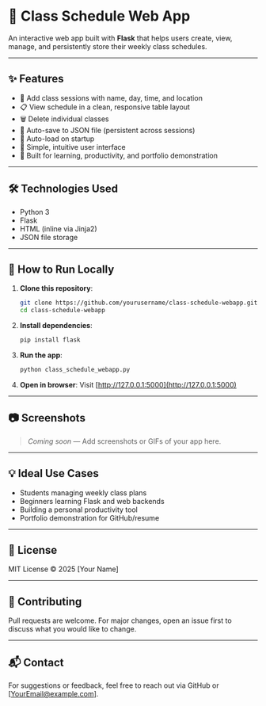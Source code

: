 # 📅 Class Schedule Web App

An interactive web app built with **Flask** that helps users create, view, manage, and persistently store their weekly class schedules.

---

## ✨ Features

- 📝 Add class sessions with name, day, time, and location
- 📋 View schedule in a clean, responsive table layout
- 🗑️ Delete individual classes
- 💾 Auto-save to JSON file (persistent across sessions)
- 📂 Auto-load on startup
- 🧠 Simple, intuitive user interface
- 🚀 Built for learning, productivity, and portfolio demonstration

---

## 🛠️ Technologies Used

- Python 3
- Flask
- HTML (inline via Jinja2)
- JSON file storage

---

## 🚀 How to Run Locally

1. **Clone this repository**:
   ```bash
   git clone https://github.com/yourusername/class-schedule-webapp.git
   cd class-schedule-webapp
   ```

2. **Install dependencies**:
   ```bash
   pip install flask
   ```

3. **Run the app**:
   ```bash
   python class_schedule_webapp.py
   ```

4. **Open in browser**:
   Visit [http://127.0.0.1:5000](http://127.0.0.1:5000)

---

## 📷 Screenshots

> _Coming soon_ — Add screenshots or GIFs of your app here.

---

## 💡 Ideal Use Cases

- Students managing weekly class plans
- Beginners learning Flask and web backends
- Building a personal productivity tool
- Portfolio demonstration for GitHub/resume

---

## 📄 License

MIT License © 2025 [Your Name]

---

## 🤝 Contributing

Pull requests are welcome. For major changes, open an issue first to discuss what you would like to change.

---

## 📬 Contact

For suggestions or feedback, feel free to reach out via GitHub or [YourEmail@example.com].
